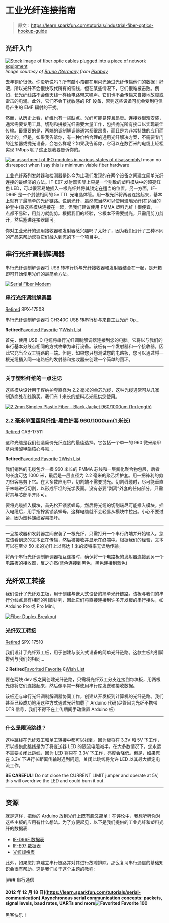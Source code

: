 # 工业光纤连接指南

> 原文：<https://learn.sparkfun.com/tutorials/industrial-fiber-optics-hookup-guide>

## 光纤入门

[![Stock image of fiber optic cables plugged into a piece of network equipment](img/db9fd933eb70a9fc8adfdbda418307dc.png)](https://cdn.sparkfun.com/assets/learn_tutorials/1/5/9/3/lwl-4393369_1920.jpg)*Image courtesy of [Bruno /Germany]("https://pixabay.com/users/bru-no-1161770/?utm_source=link-attribution&utm_medium=referral&utm_campaign=image&utm_content=4393369") from [Pixabay]("https://pixabay.com/?utm_source=link-attribution&utm_medium=referral&utm_campaign=image&utm_content=4393369")*

去年铜价很低。你没听说吗？所有酷小孩都在用闪光通过光纤传输他们的数据！好吧，所以光纤不会很快取代所有的铜线，但在某些情况下，它们很难被击败。例如，长光纤线路不会像天线一样给电路带来噪声。它们也不会传输来自接地故障或雷击的电涌。此外，它们不会干扰敏感的 RF 设备，否则这些设备可能会受到电信号产生的 EMF 辐射的干扰。

然而，从历史上看，纤维也有一些缺点。光纤可能易碎且昂贵。连接器很难安装，通常需要专用工具。切割和拼接光纤需要大量工作，包括抛光所有接口以实现最佳传输。最重要的是，两端的调制解调器通常都很昂贵，而且是为非常特殊的应用而设计的。但是，如果我告诉你，有一种价格合理的通用光纤解决方案，不需要专门的连接器或抛光设备，会怎么样呢？如果我告诉你，它可以在数百米的电缆上轻松实现 1Mbps 呢？这正是我要告诉你的。

[![an assortment of IFO modules in various states of disassembly](img/136b8bb2b03d644f659cdef090fea552.png)](https://cdn.sparkfun.com/assets/learn_tutorials/1/5/9/3/20210120_132242.jpg)I mean no disrespect when I say this is minimum viable fiber hardware

工业光纤系列发射器和检测器是迄今为止我们发现的在两个设备之间建立简单光纤连接的最经济的方法。IF-E97 发射器实际上只是一个别致的塑料模块中的超亮红色 LED，可以很容易地插入一根光纤并将其锁定在适当的位置。另一方面，IF-D96F 是一个封装相同的 5v TTL 光电晶体管。用一根光纤将两者连接起来，基本上就有了最简单的光纤链路。说到光纤，虽然您当然可以使用玻璃光纤(在适当的护套中)将这些模块连接在一起，但我们建议使用 PMMA 塑料光纤！很便宜，一点都不易碎，用剪刀就能剪。根据我们的经验，它根本不需要抛光，只需用剪刀剪开，然后塞进连接器即可。

你对工业光纤的通用接收器和发射器感兴趣吗？太好了，因为我们设计了三种不同的产品来帮助您将它们融入到您的下一个项目中…

## 串行光纤调制解调器

串行光纤调制解调器将 USB 转串行桥与光纤接收器和发射器结合在一起，是开箱即可开始使用光纤的最简单方法。

[![Serial Fiber Modem](img/8403913f2bfb3bab58ff06b3f2540c9b.png)](https://www.sparkfun.com/products/retired/17508) 

### [串行光纤调制解调器](https://www.sparkfun.com/products/retired/17508)

[Retired](https://learn.sparkfun.com/static/bubbles/ "Retired") SPX-17508

串行光纤调制解调器将 CH340C USB 转串行桥与来自工业光纤 Op…

**Retired**[Favorited Favorite](# "Add to favorites") 11[Wish List](# "Add to wish list")

首先，使用 USB-C 电缆将串行光纤调制解调器连接到您的电脑。它将以与我们的串行基本分线点相同的方式枚举为串行设备。该板有一个发射器和一个接收器，因此它充当全双工链路的一端。但是，如果您只想测试您的电路板，您可以通过将一根光缆插入同一电路板的发射器和接收器来创建一个简单的回环。

* * *

### 关于塑料纤维的一点注记

这些模块设计用于容纳护套直径为 2.2 毫米的单芯光缆，这种光缆通常可从几家制造商处在线购买。我们有 1 米长的塑料芯光缆供您使用。

[![2.2mm Simplex Plastic Fiber - Black Jacket 960/1000um (1m length)](img/f6293e97bb62ee3917abc4605bd12a2f.png)](https://www.sparkfun.com/products/retired/17511) 

### [2.2 毫米单面塑料纤维-黑色护套 960/1000um(1 米长)](https://www.sparkfun.com/products/retired/17511)

[Retired](https://learn.sparkfun.com/static/bubbles/ "Retired") CAB-17511

这种光缆是我们创造廉价光纤连接的最佳选择。它包括一个单一的 960 微米聚甲基丙烯酸甲酯核心与氟…

**Retired**[Favorited Favorite](# "Add to favorites") 2[Wish List](# "Add to wish list")

我们销售的电缆包含一根 960 米长的 PMMA 芯线和一层氟化聚合物包层，后者的长度可达 1000 米，最后是一层直径为 2.2 毫米的聚乙烯护套。用一把锋利的剪刀很容易剪下它。在大多数应用中，切割端不需要抛光。切割线缆时，尽可能垂直于末端进行切割，以形成平坦的光学表面。没有必要“剥离”外套的任何部分，只需将其与芯部平齐即可。

要将光缆插入模块，首先松开锁紧螺母，然后将光缆的切割端尽可能推入模块。插入电缆后，用手指拧紧锁紧螺母，这样电缆就不会轻易从模块中拉出。小心不要过紧，因为塑料螺纹容易损坏。

* * *

一旦接收器和发射器之间安装了一根光纤，只需打开一个串行终端并开始输入。您应该看到您的文本正在传输，然后被接收并显示在终端中。根据我们的经验，文本可以在至少 50 米的光纤上以高达 1 米的波特率无误地传输。

将两个串行光纤调制解调器相互连接时，确保将一个电路板的发射器连接到另一个电路板的接收器，反之亦然(蓝色连接到黑色，黑色连接到蓝色)

## 光纤双工转接

我们设计了光纤双工板，用于创建与嵌入式设备的简单光纤链路。该板与我们的串行分线点具有相同的引脚排列，因此它们将直接连接到许多开发板的串行接头，如 Arduino Pro 或 Pro Mini。

[![Fiber Duplex Breakout](img/f5d7cc2d9cf5bb9229af3731f16675cb.png)](https://www.sparkfun.com/products/retired/17510) 

### [光纤双工转接](https://www.sparkfun.com/products/retired/17510)

[Retired](https://learn.sparkfun.com/static/bubbles/ "Retired") SPX-17510

我们设计了光纤双工板，用于创建与嵌入式设备的简单光纤链路。这款主板的引脚排列与我们的相同…

2 **Retired**[Favorited Favorite](# "Add to favorites") 8[Wish List](# "Add to wish list")

要在两块 dev 板之间创建光纤链路，只需将光纤双工分支连接到每块板，用两根光缆将它们连接起来，然后像平常一样使用串行库发送和接收数据。

该板还与串行光纤调制解调器协同工作，创建从开发板到计算机的光纤链路。我们甚至已经成功地用这种方式通过光纤加载了 Arduino 代码(尽管因为光纤不携带 DTR 信号，我们不得不在上传期间手动重置 Arduino 板)

* * *

### 什么是限流跳线？

这种跳线在光纤双工和单工转接中都可以找到。因为板将在 3.3V 和 5V 下工作，所以提供此跳线是为了将变送器 LED 的限流电阻减半。在大多数情况下，您永远不需要关闭此跳线，因为 LED 将只在 3.3V 下工作，亮度会降低。但是，如果您在 3.3V 下进行长距离传输时遇到问题，关闭此跳线将允许 LED 以其最大额定电流工作。

**BE CAREFUL!** Do not close the CURRENT LIMIT jumper and operate at 5V, this will overdrive the LED and could burn it out.

* * *

## 资源

就是这样，把你的 Arduino 放到光纤上既有趣又简单！在评论中，我想听听你对这些主板的应用有什么想法。为了方便起见，以下是我们提供的工业光纤和塑料光纤的数据表:

*   [IF-D96F 数据表](https://cdn.sparkfun.com/assets/0/c/b/6/1/ifd96f-1-20.pdf)
*   [IF-E97 数据表](https://cdn.sparkfun.com/assets/7/a/3/a/2/ife97-2-20.pdf)
*   [光缆规格表](https://cdn.sparkfun.com/assets/8/b/b/e/6/P96TB01TEBL2-2-1.pdf)

此外，如果您打算建立串行链路并对其进行故障排除，那么复习串行通信的基础知识会很有帮助。这是我们关于这个主题的教程:

[](https://learn.sparkfun.com/tutorials/serial-communication) [### 串行通信

#### 2012 年 12 月 18 日](https://learn.sparkfun.com/tutorials/serial-communication) Asynchronous serial communication concepts: packets, signal levels, baud rates, UARTs and more![Favorited Favorite](# "Add to favorites") 100

黑客快乐！